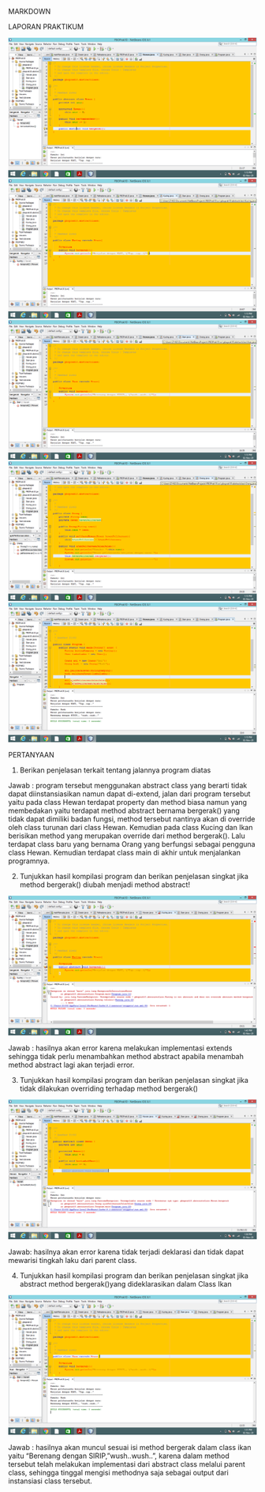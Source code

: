 MARKDOWN

LAPORAN PRAKTIKUM

<img src="./hewan.png" />

<img src="./kucing.png" />

<img src="./ikan.png" />

<img src="./orang.png" />

<img src="./program.png" />

PERTANYAAN

1.	Berikan penjelasan terkait tentang jalannya program diatas 

Jawab : program tersebut menggunakan abstract class yang berarti tidak dapat diinstansiasikan namun dapat di-extend, 
jalan dari program tersebut yaitu pada class Hewan terdapat property dan method biasa namun yang membedakan yaitu terdapat method abstract bernama bergerak() yang tidak dapat dimiliki badan fungsi, 
method tersebut nantinya akan di override oleh class turunan dari class Hewan. Kemudian pada class Kucing dan Ikan berisikan method yang merupakan override dari method bergerak(). 
Lalu terdapat class baru yang bernama Orang yang berfungsi sebagai pengguna class Hewan. Kemudian terdapat class main di akhir untuk menjalankan programnya.

2.	Tunjukkan hasil kompilasi program dan berikan penjelasan singkat jika method bergerak() diubah menjadi method abstract!

<img src="./no2.png" />

Jawab :  hasilnya akan error karena melakukan implementasi extends sehingga tidak perlu menambahkan method abstract apabila menambah method abstract lagi akan terjadi error.

3.	Tunjukkan hasil kompilasi program dan berikan penjelasan singkat jika tidak dilakukan overriding terhadap method bergerak()

<img src="./no3.png" />

Jawab: hasilnya akan error karena tidak terjadi deklarasi dan tidak dapat mewarisi tingkah laku dari parent class.

4.	Tunjukkan hasil kompilasi program dan berikan penjelasan singkat jika abstract method bergerak()yang dideklarasikan dalam Class Ikan

<img src="./no4.png" />

Jawab : hasilnya akan muncul sesuai isi method bergerak dalam class ikan yaitu “Berenang dengan SIRIP,”wush..wush..”, 
karena dalam method tersebut telah melakukan implementasi dari abstract class melalui parent class, 
sehingga tinggal mengisi methodnya saja sebagai output dari instansiasi class tersebut.
